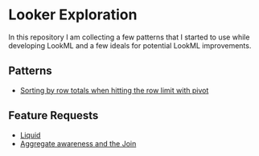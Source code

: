 # Looker Exploration

In this repository I am collecting a few patterns that I started to use while developing LookML and a few ideals for potential LookML improvements.


## Patterns

- [Sorting by row totals when hitting the row limit with pivot](product_sales/sort_by_row_totals.md)


## Feature Requests

- [Liquid](hypothetical_code/liquid.md)
- [Aggregate awareness and the Join](product_sales/aggregate_awaremess_and_the_join.md)

